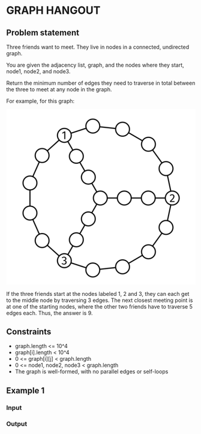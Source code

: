 # GRAPH HANGOUT

## Problem statement

Three friends want to meet. They live in nodes in a connected, undirected graph.

You are given the adjacency list, graph, and the nodes where they start, node1, node2, and node3.

Return the minimum number of edges they need to traverse in total between the three to meet at any node in the graph.

For example, for this graph:

![graph-hangout](graph-hangout.png)

If the three friends start at the nodes labeled 1, 2 and 3, they can each get to the middle node by traversing 3 edges.
The next closest meeting point is at one of the starting nodes, where the other two friends have to traverse 5 edges
each. Thus, the answer is 9.

## Constraints

- graph.length <= 10^4
- graph[i].length < 10^4
- 0 <= graph[i][j] < graph.length
- 0 <= node1, node2, node3 < graph.length
- The graph is well-formed, with no parallel edges or self-loops

## Example 1

### Input

### Output
